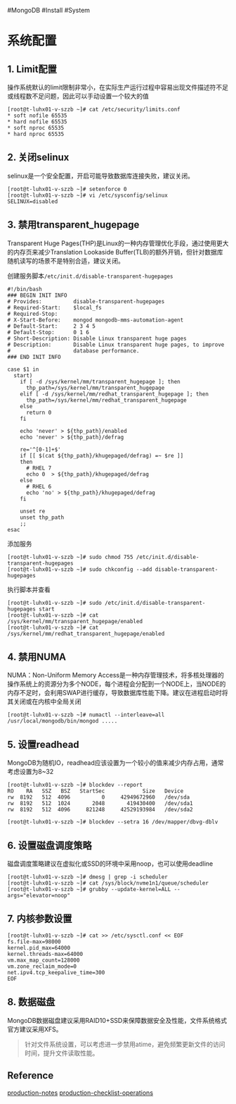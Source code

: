 #MongoDB #Install #System
# 系统配置

## 1. Limit配置

操作系统默认的limit限制非常小，在实际生产运行过程中容易出现文件描述符不足或线程数不足问题，因此可以手动设置一个较大的值
```shell
[root@t-luhx01-v-szzb ~]# cat /etc/security/limits.conf
* soft nofile 65535
* hard nofile 65535
* soft nproc 65535
* hard nproc 65535
```

## 2. 关闭selinux

selinux是一个安全配置，开启可能导致数据库连接失败，建议关闭。
```
[root@t-luhx01-v-szzb ~]# setenforce 0
[root@t-luhx01-v-szzb ~]# vi /etc/sysconfig/selinux
SELINUX=disabled
```

## 3. 禁用transparent_hugepage

Transparent Huge Pages(THP)是Linux的一种内存管理优化手段，通过使用更大的内存页来减少Translation Lookaside Buffer(TLB)的额外开销，但针对数据库随机读写的场景不是特别合适，建议关闭。

创建服务脚本`/etc/init.d/disable-transparent-hugepages`
```
#!/bin/bash
### BEGIN INIT INFO
# Provides:          disable-transparent-hugepages
# Required-Start:    $local_fs
# Required-Stop:
# X-Start-Before:    mongod mongodb-mms-automation-agent
# Default-Start:     2 3 4 5
# Default-Stop:      0 1 6
# Short-Description: Disable Linux transparent huge pages
# Description:       Disable Linux transparent huge pages, to improve
#                    database performance.
### END INIT INFO

case $1 in
  start)
    if [ -d /sys/kernel/mm/transparent_hugepage ]; then
      thp_path=/sys/kernel/mm/transparent_hugepage
    elif [ -d /sys/kernel/mm/redhat_transparent_hugepage ]; then
      thp_path=/sys/kernel/mm/redhat_transparent_hugepage
    else
      return 0
    fi

    echo 'never' > ${thp_path}/enabled
    echo 'never' > ${thp_path}/defrag

    re='^[0-1]+$'
    if [[ $(cat ${thp_path}/khugepaged/defrag) =~ $re ]]
    then
      # RHEL 7
      echo 0  > ${thp_path}/khugepaged/defrag
    else
      # RHEL 6
      echo 'no' > ${thp_path}/khugepaged/defrag
    fi

    unset re
    unset thp_path
    ;;
esac
```

添加服务
```
[root@t-luhx01-v-szzb ~]# sudo chmod 755 /etc/init.d/disable-transparent-hugepages
[root@t-luhx01-v-szzb ~]# sudo chkconfig --add disable-transparent-hugepages
```

执行脚本并查看
```
[root@t-luhx01-v-szzb ~]# sudo /etc/init.d/disable-transparent-hugepages start
[root@t-luhx01-v-szzb ~]# cat /sys/kernel/mm/transparent_hugepage/enabled
[root@t-luhx01-v-szzb ~]# cat /sys/kernel/mm/redhat_transparent_hugepage/enabled
```

## 4. 禁用NUMA

NUMA：Non-Uniform Memory Access是一种内存管理技术，将多核处理器的操作系统上的资源分为多个NODE，每个进程会分配到一个NODE上，当NODE的内存不足时，会利用SWAP进行缓存，导致数据库性能下降。建议在进程启动时将其关闭或在内核中全局关闭
```
[root@t-luhx01-v-szzb ~]# numactl --interleave=all /usr/local/mongodb/bin/mongod .....
```

## 5. 设置readhead

MongoDB为随机IO，readhead应该设置为一个较小的值来减少内存占用，通常考虑设置为8~32
```
[root@t-luhx01-v-szzb ~]# blockdev --report
RO    RA   SSZ   BSZ   StartSec            Size   Device
rw  8192   512  4096          0     42949672960   /dev/sda
rw  8192   512  1024       2048       419430400   /dev/sda1
rw  8192   512  4096     821248     42529193984   /dev/sda2

[root@t-luhx01-v-szzb ~]# blockdev --setra 16 /dev/mapper/dbvg-dblv
```

## 6. 设置磁盘调度策略

磁盘调度策略建议在虚拟化或SSD的环境中采用noop，也可以使用deadline
```
[root@t-luhx01-v-szzb ~]# dmesg | grep -i scheduler
[root@t-luhx01-v-szzb ~]# cat /sys/block/nvme1n1/queue/scheduler 
[root@t-luhx01-v-szzb ~]# grubby --update-kernel=ALL --args="elevator=noop"
```

## 7. 内核参数设置

```
[root@t-luhx01-v-szzb ~]# cat >> /etc/sysctl.conf << EOF
fs.file-max=98000
kernel.pid_max=64000
kernel.threads-max=64000
vm.max_map_count=128000
vm.zone_reclaim_mode=0
net.ipv4.tcp_keepalive_time=300
EOF
```
## 8. 数据磁盘

MongoDB数据磁盘建议采用RAID10+SSD来保障数据安全及性能，文件系统格式官方建议采用XFS。

> 针对文件系统设置，可以考虑进一步禁用atime，避免频繁更新文件的访问时间，提升文件读取性能。

## Reference
[production-notes](https://docs.mongodb.com/v3.4/administration/production-notes/)
[production-checklist-operations](https://docs.mongodb.com/manual/administration/production-checklist-operations/index.html)


